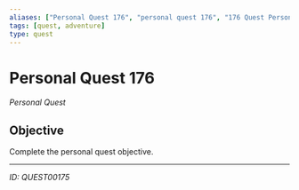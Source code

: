 ```yaml
---
aliases: ["Personal Quest 176", "personal quest 176", "176 Quest Personal"]
tags: [quest, adventure]
type: quest
---
```


# Personal Quest 176

*Personal Quest*

## Objective
Complete the personal quest objective.

---
*ID: QUEST00175*